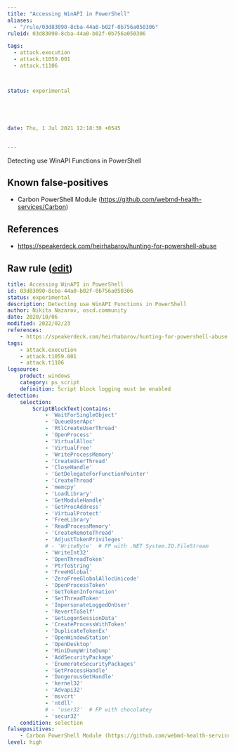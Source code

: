 ```yaml
---
title: "Accessing WinAPI in PowerShell"
aliases:
  - "/rule/03d83090-8cba-44a0-b02f-0b756a050306"
ruleid: 03d83090-8cba-44a0-b02f-0b756a050306

tags:
  - attack.execution
  - attack.t1059.001
  - attack.t1106



status: experimental





date: Thu, 1 Jul 2021 12:18:30 +0545


---
```


Detecting use WinAPI Functions in PowerShell

<!--more-->


## Known false-positives

* Carbon PowerShell Module (https://github.com/webmd-health-services/Carbon)



## References

* https://speakerdeck.com/heirhabarov/hunting-for-powershell-abuse


## Raw rule ([edit](https://github.com/SigmaHQ/sigma/edit/master/rules/windows/powershell/powershell_script/posh_ps_accessing_win_api.yml))
```yaml
title: Accessing WinAPI in PowerShell
id: 03d83090-8cba-44a0-b02f-0b756a050306
status: experimental
description: Detecting use WinAPI Functions in PowerShell
author: Nikita Nazarov, oscd.community
date: 2020/10/06
modified: 2022/02/23
references:
    - https://speakerdeck.com/heirhabarov/hunting-for-powershell-abuse
tags:
    - attack.execution
    - attack.t1059.001
    - attack.t1106
logsource:
    product: windows
    category: ps_script
    definition: Script block logging must be enabled
detection:
    selection:
        ScriptBlockText|contains:
            - 'WaitForSingleObject'
            - 'QueueUserApc'
            - 'RtlCreateUserThread'
            - 'OpenProcess'
            - 'VirtualAlloc'
            - 'VirtualFree'
            - 'WriteProcessMemory'
            - 'CreateUserThread'
            - 'CloseHandle'
            - 'GetDelegateForFunctionPointer'
            - 'CreateThread'
            - 'memcpy'
            - 'LoadLibrary'
            - 'GetModuleHandle'
            - 'GetProcAddress'
            - 'VirtualProtect'
            - 'FreeLibrary'
            - 'ReadProcessMemory'
            - 'CreateRemoteThread'
            - 'AdjustTokenPrivileges'
            # - 'WriteByte'  # FP with .NET System.IO.FileStream
            - 'WriteInt32'
            - 'OpenThreadToken'
            - 'PtrToString'
            - 'FreeHGlobal'
            - 'ZeroFreeGlobalAllocUnicode'
            - 'OpenProcessToken'
            - 'GetTokenInformation'
            - 'SetThreadToken'
            - 'ImpersonateLoggedOnUser'
            - 'RevertToSelf'
            - 'GetLogonSessionData'
            - 'CreateProcessWithToken'
            - 'DuplicateTokenEx'
            - 'OpenWindowStation'
            - 'OpenDesktop'
            - 'MiniDumpWriteDump'
            - 'AddSecurityPackage'
            - 'EnumerateSecurityPackages'
            - 'GetProcessHandle'
            - 'DangerousGetHandle'
            - 'kernel32'
            - 'Advapi32'
            - 'msvcrt'
            - 'ntdll'
            # - 'user32'  # FP with chocolatey
            - 'secur32'
    condition: selection
falsepositives:
    - Carbon PowerShell Module (https://github.com/webmd-health-services/Carbon)
level: high

```
